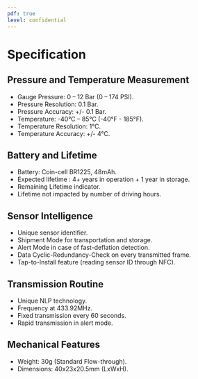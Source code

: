 ```yaml
---
pdf: true
level: confidential
---
```


# Specification

## Pressure and Temperature Measurement

- Gauge Pressure: 0 – 12 Bar (0 – 174 PSI).
- Pressure Resolution: 0.1 Bar.
- Pressure Accuracy: +/- 0.1 Bar.
- Temperature: -40°C – 85°C (-40°F - 185°F).
- Temperature Resolution: 1°C.
- Temperature Accuracy: +/- 4°C.

## Battery and Lifetime

- Battery: Coin-cell BR1225, 48mAh.
- Expected lifetime : 4+ years in operation + 1 year in storage.
- Remaining Lifetime indicator.
- Lifetime not impacted by number of driving hours.

## Sensor Intelligence

- Unique sensor identifier.
- Shipment Mode for transportation and storage.
- Alert Mode in case of fast-deflation detection.
- Data Cyclic-Redundancy-Check on every transmitted frame.
- Tap-to-Install feature (reading sensor ID through NFC).

## Transmission Routine

- Unique NLP technology.
- Frequency at 433.92MHz.
- Fixed transmission every 60 seconds.
- Rapid transmission in alert mode.

## Mechanical Features

- Weight: 30g (Standard Flow-through).
- Dimensions: 40x23x20.5mm (LxWxH).
